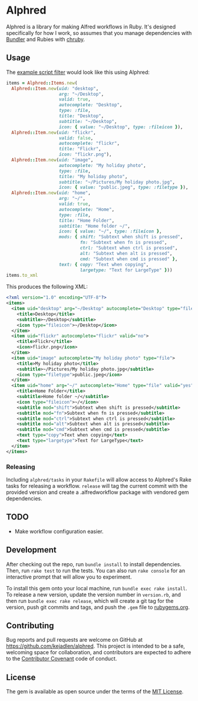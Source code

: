 # Alphred

Alphred is a library for making Alfred workflows in Ruby. It's designed
specifically for how I work, so assumes that you manage dependencies with
[Bundler][bundler] and Rubies with [chruby][chruby].

[bundler]: http://bundler.io/
[chruby]: https://github.com/postmodern/chruby

## Usage

The [example script filter][scriptfilter] would look like this using Alphred:

[scriptfilter]: https://www.alfredapp.com/help/workflows/inputs/script-filter/

``` ruby
items = Alphred::Items.new(
  Alphred::Item.new(uid: "desktop",
                    arg: "~/Desktop",
                    valid: true,
                    autocomplete: "Desktop",
                    type: :file,
                    title: "Desktop",
                    subtitle: "~/Desktop",
                    icon: { value: "~/Desktop", type: :fileicon }),
  Alphred::Item.new(uid: "flickr",
                    valid: false,
                    autocomplete: "flickr",
                    title: "Flickr",
                    icon: "flickr.png"),
  Alphred::Item.new(uid: "image",
                    autocomplete: "My holiday photo",
                    type: :file,
                    title: "My holiday photo",
                    subtitle: "~/Pictures/My holiday photo.jpg",
                    icon: { value: "public.jpeg", type: :filetype }),
  Alphred::Item.new(uid: "home",
                    arg: "~/",
                    valid: true,
                    autocomplete: "Home",
                    type: :file,
                    title: "Home Folder",
                    subtitle: "Home folder ~/",
                    icon: { value: "~/", type: :fileicon },
                    mods: { shift: "Subtext when shift is pressed",
                            fn: "Subtext when fn is pressed",
                            ctrl: "Subtext when ctrl is pressed",
                            alt: "Subtext when alt is pressed",
                            cmd: "Subtext when cmd is pressed" },
                    text: { copy: "Text when copying",
                            largetype: "Text for LargeType" }))
items.to_xml
```

This produces the following XML:

``` xml
<?xml version="1.0" encoding="UTF-8"?>
<items>
  <item uid="desktop" arg="~/Desktop" autocomplete="Desktop" type="file" valid="yes">
    <title>Desktop</title>
    <subtitle>~/Desktop</subtitle>
    <icon type="fileicon">~/Desktop</icon>
  </item>
  <item uid="flickr" autocomplete="flickr" valid="no">
    <title>Flickr</title>
    <icon>flickr.png</icon>
  </item>
  <item uid="image" autocomplete="My holiday photo" type="file">
    <title>My holiday photo</title>
    <subtitle>~/Pictures/My holiday photo.jpg</subtitle>
    <icon type="filetype">public.jpeg</icon>
  </item>
  <item uid="home" arg="~/" autocomplete="Home" type="file" valid="yes">
    <title>Home Folder</title>
    <subtitle>Home folder ~/</subtitle>
    <icon type="fileicon">~/</icon>
    <subtitle mod="shift">Subtext when shift is pressed</subtitle>
    <subtitle mod="fn">Subtext when fn is pressed</subtitle>
    <subtitle mod="ctrl">Subtext when ctrl is pressed</subtitle>
    <subtitle mod="alt">Subtext when alt is pressed</subtitle>
    <subtitle mod="cmd">Subtext when cmd is pressed</subtitle>
    <text type="copy">Text when copying</text>
    <text type="largetype">Text for LargeType</text>
  </item>
</items>
```

### Releasing

Including `alphred/tasks` in your `Rakefile` will allow access to Alphred's
Rake tasks for releasing a workflow. `release` will tag the current commit with
the provided version and create a .alfredworkflow package with vendored gem
dependencies.

## TODO

- Make workflow configuration easier.

## Development

After checking out the repo, run `bundle install` to install dependencies.
Then, run `rake test` to run the tests. You can also run `rake console` for an
interactive prompt that will allow you to experiment.

To install this gem onto your local machine, run `bundle exec rake install`. To
release a new version, update the version number in `version.rb`, and then run
`bundle exec rake release`, which will create a git tag for the version, push
git commits and tags, and push the `.gem` file to
[rubygems.org](https://rubygems.org).

## Contributing

Bug reports and pull requests are welcome on GitHub at
https://github.com/kejadlen/alphred. This project is intended to be a safe,
welcoming space for collaboration, and contributors are expected to adhere to
the [Contributor Covenant](contributor-covenant.org) code of conduct.

## License

The gem is available as open source under the terms of the [MIT
License](http://opensource.org/licenses/MIT).

